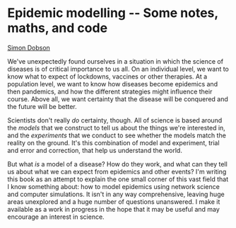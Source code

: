 # Epidemic modelling -- Some notes, maths, and code

[Simon Dobson](mailto:simon.dobson@st-andrews.ac.uk)

We've unexpectedly found ourselves in a situation in which the science
of diseases is of critical importance to us all. On an individual
level, we want to know what to expect of lockdowns, vaccines or other
therapies. At a population level, we want to know how diseases become
epidemics and then pandemics, and how the different strategies might
influence their course. Above all, we want certainty that the disease
will be conquered and the future will be better.

Scientists don't really *do* certainty, though. All of science is
based around the *models* that we construct to tell us about the
things we're interested in, and the *experiments* that we conduct to
see whether the models match the reality on the ground. It's
this combination of model and experiment, trial and error and
correction, that help us understand the world.

But what *is* a model of a disease? How do they work, and what can
they tell us about what we can expect from epidemics and other events?
I'm writing this book as an attempt to explain the one small corner of
this vast field that I know something about: how to model epidemics
using network science and computer simulations. It isn't in any way
comprehensive, leaving  huge areas unexplored and a huge number of
questions unanswered. I make it available as a work in progress in the
hope that it may be useful and may encourage an interest in science. 







